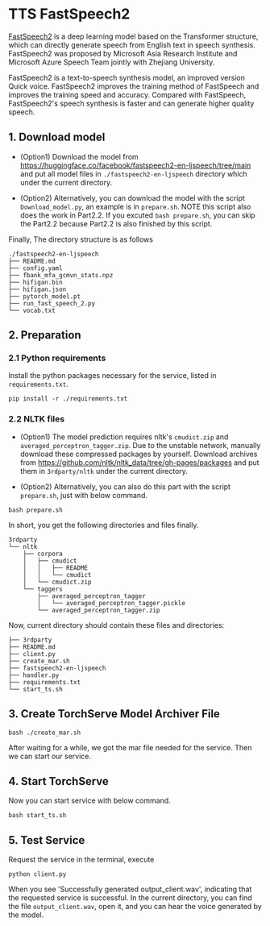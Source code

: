 # TTS FastSpeech2

[FastSpeech2](https://arxiv.org/pdf/2006.04558.pdf) is a deep learning model based on the Transformer structure, which
can directly generate speech from English text in speech synthesis. FastSpeech2 was proposed by Microsoft Asia Research
Institute and Microsoft Azure Speech Team jointly with Zhejiang University.

FastSpeech2 is a text-to-speech synthesis model, an improved version
Quick voice. FastSpeech2 improves the training method of FastSpeech and improves the training speed and accuracy.
Compared with FastSpeech, FastSpeech2's speech synthesis is faster and can generate higher quality speech.

## 1. Download model

- (Option1) Download the model from https://huggingface.co/facebook/fastspeech2-en-ljspeech/tree/main and put all model files
in `./fastspeech2-en-ljspeech` directory which under the current directory.

- (Option2) Alternatively, you can download the model with the script `Download_model.py`, an example is in `prepare.sh`. NOTE this script also does the work in Part2.2. If you excuted `bash prepare.sh`, you can skip the Part2.2 because Part2.2 is also finished by this script.

Finally, The directory structure is as follows

```text
./fastspeech2-en-ljspeech
├── README.md
├── config.yaml
├── fbank_mfa_gcmvn_stats.npz
├── hifigan.bin
├── hifigan.json
├── pytorch_model.pt
├── run_fast_speech_2.py
└── vocab.txt
```

## 2. Preparation

### 2.1 Python requirements

Install the python packages necessary for the service, listed in `requirements.txt`. 

```shell
pip install -r ./requirements.txt
```

### 2.2 NLTK files

- (Option1) The model prediction requires nltk's `cmudict.zip` and `averaged_perceptron_tagger.zip`. Due to the unstable network, manually download these compressed packages by yourself.
Download archives from https://github.com/nltk/nltk_data/tree/gh-pages/packages and put them in `3rdparty/nltk` under the current directory.

- (Option2) Alternatively, you can also do this part with the script `prepare.sh`, just with below command.
```shell
bash prepare.sh
```

In short, you get the following directories and files finally.
```text
3rdparty
└── nltk
    ├── corpora
    │   ├── cmudict
    │   │   ├── README
    │   │   └── cmudict
    │   └── cmudict.zip
    └── taggers
        ├── averaged_perceptron_tagger
        │   └── averaged_perceptron_tagger.pickle
        └── averaged_perceptron_tagger.zip
```

Now, current directory should contain these files and directories:
```text
├── 3rdparty
├── README.md
├── client.py
├── create_mar.sh
├── fastspeech2-en-ljspeech
├── handler.py
├── requirements.txt
└── start_ts.sh
```

## 3. Create TorchServe Model Archiver File

```shell
bash ./create_mar.sh
```
After waiting for a while, we got the mar file needed for the service. Then we can start our service.

## 4. Start TorchServe

Now you can start service with below command.
```shell
bash start_ts.sh
```

## 5. Test Service

Request the service in the terminal, execute 
```shell
python client.py
```
When you see 'Successfully generated output_client.wav', indicating that the requested service is successful. In the current directory, you can find the file `output_client.wav`, open it, and you can hear the voice generated by the model.